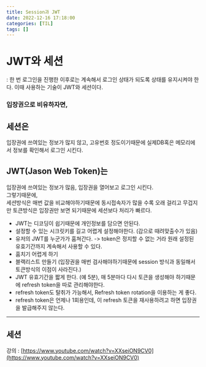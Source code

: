 ```yaml
---
title: Session과 JWT
date: 2022-12-16 17:18:00
categories: [TIL]
tags: []  
---
```


# JWT와 세션
: 한 번 로그인을 진행한 이후로는 계속해서 로그인 상태가 되도록 상태를 유지시켜야 한다.
이때 사용하는 기술이 JWT와 세션이다.

### 입장권으로 비유하자면,

## 세션은
입장권에 쓰여있는 정보가 많지 않고, 고유번호 정도이기때문에 실제DB혹은 메모리에서 정보를 확인해서 로그인 시킨다.

## JWT(Jason Web Token)는
입장권에 쓰여있는 정보가 많음, 입장권을 열어보고 로그인 시킨다.
<br>
그렇기때문에, <br>
세션방식은 매번 값을 비교해야하기때문에 동시접속자가 많을 수록 오래 걸리고 무겁지만
토큰방식은 입장권만 보면 되기때문에 세션보다 처리가 빠르다.

  
- JWT는 디코딩이 쉽기때문에 개인정보를 담으면 안된다.
- 설정할 수 있는 시크릿키를 길고 어렵게 설정해야한다. (감으로 때려맞출수가 있음)
- 유저의 JWT를 누군가가 훔쳐간다. -> token은 정지할 수 없는 거라 원래 설정된 유효기간까지 계속해서 사용할 수 있다.
- 훔치기 어렵게 하기
- 블랙리스트 만들기 (입장권을 매번 검사해야하기때문에 session 방식과 동일해서 토큰방식의 이점이 사라진다.)
- JWT 유효기간을 짧게 한다. (예 5분), 매 5분마다 다시 토큰을 생성해야 하기때문에 refresh token을 따로 관리해야한다.
- refresh token도 탈취가 가능해서, Refresh token rotation을 이용하는 게 좋다.
- refresh token은 언제나 1회용인데, 이 refresh 토큰을 재사용하려고 하면 입장권을 발급해주지 않는다.

---

## 세션

  

  

강의 : [https://www.youtube.com/watch?v=XXseiON9CV0](https://www.youtube.com/watch?v=XXseiON9CV0)